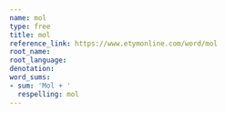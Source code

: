 ```yaml
---
name: mol
type: free
title: mol
reference_link: https://www.etymonline.com/word/mol
root_name: 
root_language: 
denotation: 
word_sums:
- sum: 'Mol + '
  respelling: mol
---
```

